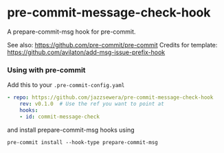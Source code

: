 pre-commit-message-check-hook
=========================

A prepare-commit-msg hook for pre-commit.

See also: https://github.com/pre-commit/pre-commit
Credits for template: https://github.com/avilaton/add-msg-issue-prefix-hook


### Using with pre-commit

Add this to your `.pre-commit-config.yaml`

```yaml
- repo: https://github.com/jazzsewera/pre-commit-message-check-hook
    rev: v0.1.0  # Use the ref you want to point at
    hooks:
    - id: commit-message-check
```

and install prepare-commit-msg hooks using
```
pre-commit install --hook-type prepare-commit-msg
```
